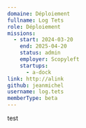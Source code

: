 ```yaml
---
domaine: Déploiement
fullname: Log Tets
role: Déploiement
missions:
  - start: 2024-03-20
    end: 2025-04-20
    status: admin
    employer: Scopyleft
    startups:
      - a-dock
link: http://alink
github: jeanmichel
username: log.tets
memberType: beta
---
```

test